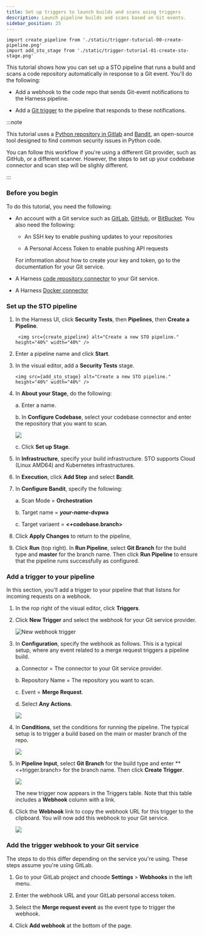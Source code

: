 ```yaml
---
title: Set up triggers to launch builds and scans using triggers
description: Launch pipeline builds and scans based on Git events.
sidebar_position: 25
---
```


```mdx-code-block
import create_pipeline from './static/trigger-tutorial-00-create-pipeline.png'
import add_sto_stage from './static/trigger-tutorial-01-create-sto-stage.png'
```

This tutorial shows how you can set up a STO pipeline that runs a build and scans a code repository automatically in response to a Git event. You'll do the following:

* Add a webhook to the code repo that sends Git-event notifications to the Harness pipeline.

* Add a [Git trigger](/docs/platform/triggers/triggering-pipelines/) to the pipeline that responds to these notifications. 

:::note

This tutorial uses a [Python repository in Gitlab](https://gitlab.com/gitsequence090/TestPythonSAST) and [Bandit](https://github.com/PyCQA/bandit), an open-source tool designed to find common security issues in Python code.

You can follow this workflow if you're using a different Git provider, such as GitHub, or a different scanner. However, the steps to set up your codebase connector and scan step will be slighly different. 

:::

### Before you begin

To do this tutorial, you need the following:

* An account with a Git service such as [GitLab](https://gitlab.com/), [GitHub](https://github.com/), or [BitBucket](https://bitbucket.org/). You also need the following:

  * An SSH key to enable pushing updates to your repositories

  * A Personal Access Token to enable pushing API requests

  For information about how to create your key and token, go to the documentation for your Git service.

* A Harness [code repository connector](/docs/category/code-repositories) to your Git service.

* A Harness [Docker connector](/docs/platform/Connectors/Cloud-providers/ref-cloud-providers/docker-registry-connector-settings-reference)

### Set up the STO pipeline

1. In the Harness UI, click **Security Tests**, then **Pipelines**, then **Create a Pipeline**. 

   ```mdx-code-block
    <img src={create_pipeline} alt="Create a new STO pipeline." height="40%" width="40%" />
    ```

2. Enter a pipeline name and click **Start**. 

3. In the visual editor, add a **Security Tests** stage. 

    ```mdx-code-block
    <img src={add_sto_stage} alt="Create a new STO pipeline." height="40%" width="40%" />
    ```

4. In **About your Stage**, do the following:

   a. Enter a name.

   b. In **Configure Codebase**, select your codebase connector and enter the repository that you want to scan.  
     
      ![](./static/trigger-tutorial-02-set-up-sto-stage.png)

   c. Click **Set up Stage**. 


4. In **Infrastructure**, specify your build infrastructure. STO supports Cloud (Linux AMD64) and Kubernetes infrastructures.

5. In **Execution**, click **Add Step** and select **Bandit**. 

6. In **Configure Bandit**, specify the following:

   a. Scan Mode = **Orchestration**

   b. Target name  = ***your-name*-dvpwa**

   c. Target variaent = **<+codebase.branch>**

7. Click **Apply Changes** to return to the pipeline, 

8. Click **Run** (top right). In **Run Pipeline**, select **Git Branch** for the build type and **master** for the branch name. Then click **Run Pipeline** to ensure that the pipeline runs successfully as configured. 

### Add a trigger to your pipeline

In this section, you'll add a trigger to your pipeline that that listsns for incoming requests on a webhook.

1. In the rop right of the visual editor, click **Triggers**. 

2. Click **New Trigger** and select the webhook for your Git service provider. 

   ![New webhook trigger](./static/trigger-tutorial-04-select-trigger.png)

3. In **Configuration**, specify the webhook as follows. This is a typical setup, where any event related to a merge request triggers a pipeline build. 

   a. Connector = The connector to your Git service provider.

   b. Repository Name = The repository you want to scan. 

   c. Event = **Merge Request**. 

   d. Select **Any Actions**. 

     ![](./static/trigger-tutorial-05-trigger-config.png)

4. In **Conditions**, set the conditions for running the pipeline. The typical setup is to trigger a build based on the main or master branch of the repo.

   ![](./static/trigger-tutorial-06-trigger-condition.png)

5. In **Pipeline Input**, select **Git Branch** for the build type and enter **<+trigger.branch> for the branch name. Then click **Create Trigger**. 

   ![](./static/trigger-tutorial-08-pipeline-input.png)

   The new trigger now appears in the Triggers table. Note that this table includes a **Webhook** column with a link.

6. Click the **Webhook** link to copy the webhook URL for this trigger to the clipboard. You will now add this webhook to your Git service. 

   ![](./static/trigger-tutorial-07-copy-url-webhook.png)


### Add the trigger webhook to your Git service

The steps to do this differ depending on the service you're using. These steps assume you're using GitLab.

1. Go to your GitLab project and choode **Settings** > **Webhooks** in the left menu. 

2. Enter the webhook URL and your GitLab personal access token. 

3. Select the **Merge request event** as the event type to trigger the webhook. 

4. Click **Add webhook** at the bottom of the page. 



